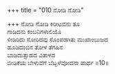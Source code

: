 +++
title = "010 ನೋಡಿ ನೋಡಿ"

+++
ನೋಡಿ ನೋಡಿ ಕಿರೀಟವನು ತೂ  
ಗಾಡಿದನು ಕಂಬನಿಗಳಾಲಿಯೊ  
ಳೀಡಿರಿದು ಸೋರಿದವು ಸೊಂಪಡಗಿತು ಮುಖಾಂಬುಜದ  
ಹೂಡಿದಂಬಿನ ತೋಳ ತೆಗಹಿನ  
ಬಾಡಿದುತ್ಸಾಹದ ವಿತಾಳದ  
ಬೀಡಿಕೆಯ ಬೇಳುವೆಗೆ ಬೆಬ್ಬಳೆವೋದನಾ ಪಾರ್ಥ     ॥10॥
